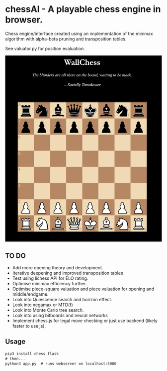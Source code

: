 # chessAI - A playable chess engine in browser.

Chess engine/interface created using an implementation of the minimax algorithm with alpha-beta pruning and transposition tables.

See valuator.py for position evaluation.



![screenshot](chess_cap_new.jpg)




TO DO
-----
* Add more opening theory and development.
* Iterative deepening and improved transposition tables
* Test using lichess API for ELO rating.
* Optimise minimax efficiency further.
* Optimise piece-square valuation and piece valuation for opening and middle/endgame.
* Look into Quiescence search and horizon effect.
* Look into negamax or MTD(f)
* Look into Monte Carlo tree search.
* Look into using bitboards and neural networks
* Implement chess.js for legal move checking or just use backend (likely faster to use js).


Usage
-----
```
pip3 install chess flask 
# then...
python3 app.py  # runs webserver on localhost:5000
```
 



